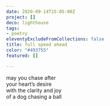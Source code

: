 ```yaml
---
date: 2020-09-14T15:05:00Z
project: []
deco: lighthouse
tags:
- poetry
eleventyExcludeFromCollections: false
title: full speed ahead
color: "#493755"
featured: []

---
```

may you chase after  
your heart’s desire  
with the clarity and joy  
of a dog chasing a ball